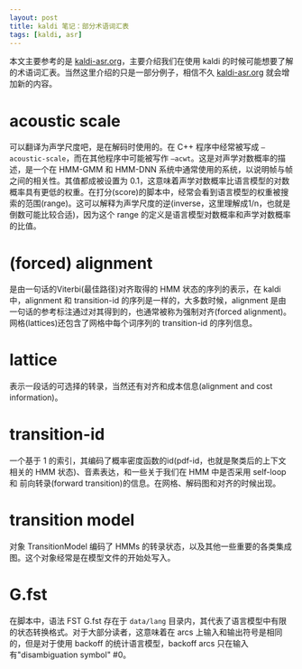 ```yaml
---
layout: post
title: kaldi 笔记：部分术语词汇表
tags: [kaldi, asr]
---
```


本文主要参考的是 [kaldi-asr.org](http://kaldi-asr.org/doc/glossary.html)，主要介绍我们在使用 kaldi 的时候可能想要了解的术语词汇表。当然这里介绍的只是一部分例子，相信不久 [kaldi-asr.org](http://kaldi-asr.org/doc/glossary.html) 就会增加新的内容。

# acoustic scale

可以翻译为声学尺度吧，是在解码时使用的。在 C++ 程序中经常被写成 `–acoustic-scale`，而在其他程序中可能被写作 `–acwt`。这是对声学对数概率的描述，是一个在 HMM-GMM 和 HMM-DNN 系统中通常使用的系统，以说明帧与帧之间的相关性。其值都成被设置为 0.1，这意味着声学对数概率比语言模型的对数概率具有更低的权重。在打分(score)的脚本中，经常会看到语言模型的权重被搜索的范围(range)。这可以解释为声学尺度的逆(inverse，这里理解成1/n，也就是倒数可能比较合适)，因为这个 range 的定义是语言模型对数概率和声学对数概率的比值。

# (forced) alignment

是由一句话的Viterbi(最佳路径)对齐取得的 HMM 状态的序列的表示，在 kaldi 中，alignment 和 transition-id 的序列是一样的，大多数时候，alignment 是由一句话的参考标注通过对其得到的，也通常被称为强制对齐(forced alignment)。网格(lattices)还包含了网格中每个词序列的 transition-id 的序列信息。

# lattice

表示一段话的可选择的转录，当然还有对齐和成本信息(alignment and cost information)。

# transition-id

一个基于 1 的索引，其编码了概率密度函数的id(pdf-id，也就是聚类后的上下文相关的 HMM 状态)、音素表达，和一些关于我们在 HMM 中是否采用 self-loop 和 前向转录(forward transition)的信息。在网格、解码图和对齐的时候出现。

# transition model

对象 TransitionModel 编码了 HMMs 的转录状态，以及其他一些重要的各类集成图。这个对象经常是在模型文件的开始处写入。

# G.fst

在脚本中，语法 FST G.fst 存在于 `data/lang` 目录内，其代表了语言模型中有限的状态转换格式。对于大部分读者，这意味着在 arcs 上输入和输出符号是相同的，但是对于使用 backoff 的统计语言模型，backoff arcs 只在输入有"disambiguation symbol" #0。







